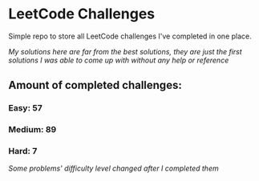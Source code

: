 
# LeetCode Challenges

Simple repo to store all LeetCode challenges I've completed in one place.

<i>My solutions here are far from the best solutions, they are just the first solutions I was able to come up with without any help or reference</i>

## Amount of completed challenges:

### Easy: 57

### Medium: 89

### Hard: 7

<i>Some problems' difficulty level changed after I completed them</i>
